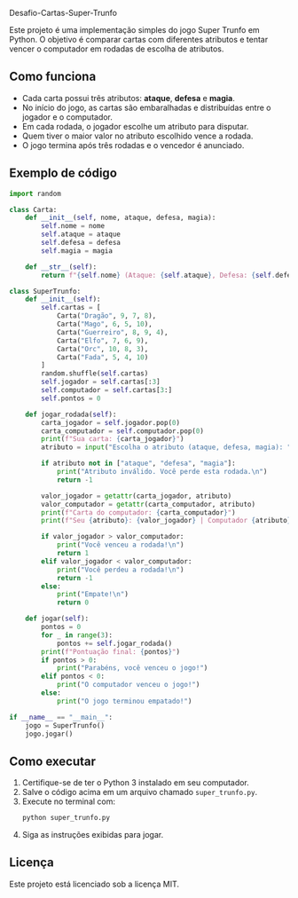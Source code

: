  Desafio-Cartas-Super-Trunfo

Este projeto é uma implementação simples do jogo Super Trunfo em Python. O objetivo é comparar cartas com diferentes atributos e tentar vencer o computador em rodadas de escolha de atributos.

## Como funciona

- Cada carta possui três atributos: **ataque**, **defesa** e **magia**.
- No início do jogo, as cartas são embaralhadas e distribuídas entre o jogador e o computador.
- Em cada rodada, o jogador escolhe um atributo para disputar.
- Quem tiver o maior valor no atributo escolhido vence a rodada.
- O jogo termina após três rodadas e o vencedor é anunciado.

## Exemplo de código

```python
import random

class Carta:
    def __init__(self, nome, ataque, defesa, magia):
        self.nome = nome
        self.ataque = ataque
        self.defesa = defesa
        self.magia = magia

    def __str__(self):
        return f"{self.nome} (Ataque: {self.ataque}, Defesa: {self.defesa}, Magia: {self.magia})"

class SuperTrunfo:
    def __init__(self):
        self.cartas = [
            Carta("Dragão", 9, 7, 8),
            Carta("Mago", 6, 5, 10),
            Carta("Guerreiro", 8, 9, 4),
            Carta("Elfo", 7, 6, 9),
            Carta("Orc", 10, 8, 3),
            Carta("Fada", 5, 4, 10)
        ]
        random.shuffle(self.cartas)
        self.jogador = self.cartas[:3]
        self.computador = self.cartas[3:]
        self.pontos = 0

    def jogar_rodada(self):
        carta_jogador = self.jogador.pop(0)
        carta_computador = self.computador.pop(0)
        print(f"Sua carta: {carta_jogador}")
        atributo = input("Escolha o atributo (ataque, defesa, magia): ").strip().lower()

        if atributo not in ["ataque", "defesa", "magia"]:
            print("Atributo inválido. Você perde esta rodada.\n")
            return -1

        valor_jogador = getattr(carta_jogador, atributo)
        valor_computador = getattr(carta_computador, atributo)
        print(f"Carta do computador: {carta_computador}")
        print(f"Seu {atributo}: {valor_jogador} | Computador {atributo}: {valor_computador}")

        if valor_jogador > valor_computador:
            print("Você venceu a rodada!\n")
            return 1
        elif valor_jogador < valor_computador:
            print("Você perdeu a rodada!\n")
            return -1
        else:
            print("Empate!\n")
            return 0

    def jogar(self):
        pontos = 0
        for _ in range(3):
            pontos += self.jogar_rodada()
        print(f"Pontuação final: {pontos}")
        if pontos > 0:
            print("Parabéns, você venceu o jogo!")
        elif pontos < 0:
            print("O computador venceu o jogo!")
        else:
            print("O jogo terminou empatado!")

if __name__ == "__main__":
    jogo = SuperTrunfo()
    jogo.jogar()
```

## Como executar

1. Certifique-se de ter o Python 3 instalado em seu computador.
2. Salve o código acima em um arquivo chamado `super_trunfo.py`.
3. Execute no terminal com:
   ```bash
   python super_trunfo.py
   ```
4. Siga as instruções exibidas para jogar.

## Licença

Este projeto está licenciado sob a licença MIT.
























































        
